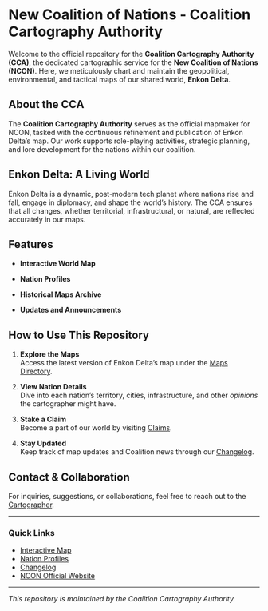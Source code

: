 <link rel="stylesheet" type="text/css" href="mdstyle.css">

# New Coalition of Nations - Coalition Cartography Authority

Welcome to the official repository for the **Coalition Cartography Authority (CCA)**, the dedicated cartographic service for the **New Coalition of Nations (NCON)**. Here, we meticulously chart and maintain the geopolitical, environmental, and tactical maps of our shared world, **Enkon Delta**.

## About the CCA

The **Coalition Cartography Authority** serves as the official mapmaker for NCON, tasked with the continuous refinement and publication of Enkon Delta’s map. Our work supports role-playing activities, strategic planning, and lore development for the nations within our coalition.

## Enkon Delta: A Living World

Enkon Delta is a dynamic, post-modern tech planet where nations rise and fall, engage in diplomacy, and shape the world’s history. The CCA ensures that all changes, whether territorial, infrastructural, or natural, are reflected accurately in our maps.

## Features

- **Interactive World Map**  

- **Nation Profiles**  

- **Historical Maps Archive**  

- **Updates and Announcements**  

## How to Use This Repository

1. **Explore the Maps**  
   Access the latest version of Enkon Delta’s map under the [Maps Directory](#).

2. **View Nation Details**  
   Dive into each nation’s territory, cities, infrastructure, and other *opinions* the cartographer might have.

3. **Stake a Claim**  
   Become a part of our world by visiting [Claims](#).

4. **Stay Updated**  
   Keep track of map updates and Coalition news through our [Changelog](#).

## Contact & Collaboration

For inquiries, suggestions, or collaborations, feel free to reach out to the [Cartographer](https://www.nationstates.net/nation=nedea).  

---

### Quick Links

- [Interactive Map](#)
- [Nation Profiles](#)
- [Changelog](#)
- [NCON Official Website](https://www.nationstates.net/region=new_coalition_of_nations)

---

*This repository is maintained by the Coalition Cartography Authority.*
